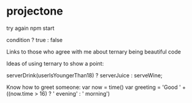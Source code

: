 # projectone
try again
npm start

condition ? true : false

Links to those who agree with me about ternary being beautiful code

Ideas of using ternary to show a point:

serverDrink(userIsYoungerThan18) ? serverJuice : serveWine;

Know how to greet someone:
var now = time()
var greeting = 'Good ' + ((now.time > 16) ? ' evening' : ' morning')

